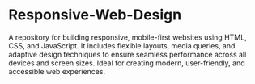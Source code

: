 # Responsive-Web-Design
A repository for building responsive, mobile-first websites using HTML, CSS, and JavaScript. It includes flexible layouts, media queries, and adaptive design techniques to ensure seamless performance across all devices and screen sizes. Ideal for creating modern, user-friendly, and accessible web experiences.
